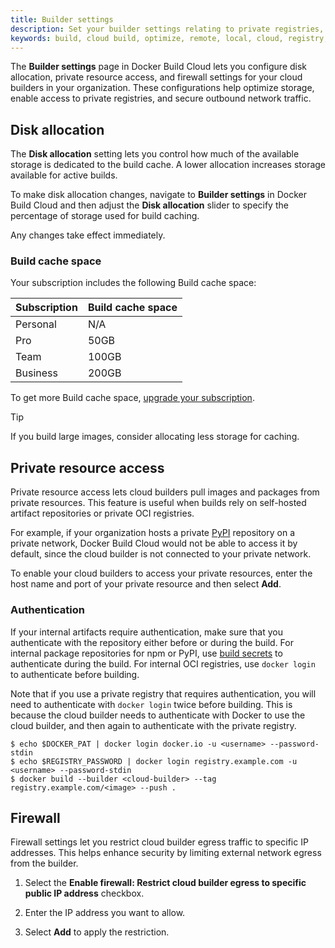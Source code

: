 ```yaml
---
title: Builder settings
description: Set your builder settings relating to private registries, disk allocation .
keywords: build, cloud build, optimize, remote, local, cloud, registry, package repository, vpn
---
```


The **Builder settings** page in Docker Build Cloud lets you configure disk allocation, private resource access, and firewall settings for your cloud builders in your organization. These configurations help optimize storage, enable access to private registries, and secure outbound network traffic.

## Disk allocation

The **Disk allocation** setting lets you control how much of the available
storage is dedicated to the build cache. A lower allocation increases
storage available for active builds.

To make disk allocation changes, navigate to **Builder settings** in Docker
Build Cloud and then adjust the **Disk allocation** slider to specify the
percentage of storage used for build caching.

Any changes take effect immediately.

### Build cache space

Your subscription includes the following Build cache space:

| Subscription | Build cache space |
|--------------|-------------------|
| Personal     | N/A               |
| Pro          | 50GB              |
| Team         | 100GB             |
| Business     | 200GB             |

To get more Build cache space, [upgrade your subscription](/manuals/subscription/change.md).

> [!TIP]
>
> If you build large images, consider allocating less storage for caching.

## Private resource access

Private resource access lets cloud builders pull images and packages from private resources. This feature is useful when builds rely on self-hosted artifact repositories or private OCI registries.

For example, if your organization hosts a private [PyPI](https://pypi.org/) repository on a private network, Docker Build Cloud would not be able to access it by default, since the cloud builder is not connected to your private network.

To enable your cloud builders to access your private resources, enter the host name and port of your private resource and then select **Add**.

### Authentication

If your internal artifacts require authentication, make sure that you
authenticate with the repository either before or during the build. For
internal package repositories for npm or PyPI, use [build secrets](/manuals/build/building/secrets.md)
to authenticate during the build. For internal OCI registries, use `docker
login` to authenticate before building.

Note that if you use a private registry that requires authentication, you will
need to authenticate with `docker login` twice before building. This is because
the cloud builder needs to authenticate with Docker to use the cloud builder,
and then again to authenticate with the private registry.

```console
$ echo $DOCKER_PAT | docker login docker.io -u <username> --password-stdin
$ echo $REGISTRY_PASSWORD | docker login registry.example.com -u <username> --password-stdin
$ docker build --builder <cloud-builder> --tag registry.example.com/<image> --push .
```

## Firewall

Firewall settings let you restrict cloud builder egress traffic to specific IP addresses. This helps enhance security by limiting external network egress from the builder.

1. Select the **Enable firewall: Restrict cloud builder egress to specific public IP address** checkbox.

2. Enter the IP address you want to allow.

3. Select **Add** to apply the restriction.

